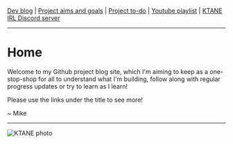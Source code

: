 [Dev blog](devblog.md) | [Project aims and goals](goals.md) | [Project to-do](todo.md) | [Youtube playlist](https://www.youtube.com/watch?v=8m7peVlW2mE&list=PLJqFvAhkcSkkks42zClG5WlvO1khFZCKK) | [KTANE IRL Discord server](https://discord.com/channels/711013430575890432)

---

# Home

Welcome to my Github project blog site, which I'm aiming to keep as a one-stop-shop for all to understand what I'm building, follow along with regular progress updates or try to learn as I learn!

Please use the links under the title to see more!

~ Mike

---

![KTANE photo](https://i.imgur.com/rBVHPgn.jpg)
